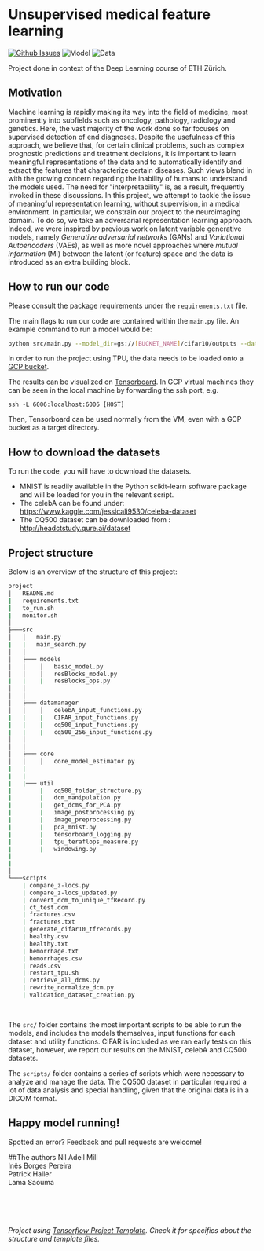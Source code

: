 # Unsupervised medical feature learning

[![Github Issues](https://img.shields.io/github/issues/niladell/unsupervised-medical-learning.svg)](https://github.com/niladell/unsupervised-medical-learning/issues) 
![Model](https://img.shields.io/badge/Model%20on%20TPU-passing-green.svg)
![Data](https://img.shields.io/badge/Dataloader%20for%20TPU-passing-green.svg)

Project done in context of the Deep Learning course of ETH Zürich.

## Motivation
Machine learning is rapidly making its way into the field of medicine, most prominently into subfields such as oncology, 
pathology, radiology and genetics. Here, the vast majority of the work done so far focuses on supervised detection of 
end diagnoses. 
Despite the usefulness of this approach, we believe that, for certain clinical problems, such as complex prognostic 
predictions and treatment decisions, it is important to learn meaningful representations of the data and to 
automatically identify and extract the features that characterize certain diseases. Such views blend in with the 
growing concern regarding the inability of humans to understand the models used. The need for "interpretability" is, 
as a result, frequently invoked in these discussions.
In this project, we attempt to tackle the issue of meaningful representation learning, without supervision, in a 
medical environment. In particular, we constrain our project to the neuroimaging domain. To do so, we take an 
adversarial representation learning approach. Indeed, we were inspired by previous work on latent variable generative 
models, namely _Generative adversarial networks_ (GANs) and _Variational Autoencoders_ (VAEs), as well as more novel 
approaches where _mutual information_ (MI) between the latent (or feature) space and the data is introduced as an 
extra building block.

## How to run our code

Please consult the package requirements under the ```requirements.txt``` file.

The main flags to run our code are contained within the ```main.py``` file.
An example command to run a model would be:
```bash
python src/main.py --model_dir=gs://[BUCKET_NAME]/cifar10/outputs --data_dir=gs://[BUCKET_NAME]/cifar10/data  --tpu=[TPU_NAME] --dataset=[DATASET]
```

In order to run the project using TPU, the data needs to be loaded onto a [GCP bucket](https://cloud.google.com/storage/docs/creating-buckets). 

The results can be visualized on [Tensorboard](https://www.tensorflow.org/guide/summaries_and_tensorboard). In GCP virtual machines they can be seen in the local machine by forwarding the ssh port, e.g.

```ssh -L 6006:localhost:6006 [HOST]```

Then, Tensorboard can be used normally from the VM, even with a GCP bucket as a target directory.

## How to download the datasets
To run the code, you will have to download the datasets.
* MNIST is readily available in the Python scikit-learn software package and will be loaded 
for you in the relevant script.
* The celebA can be found under: https://www.kaggle.com/jessicali9530/celeba-dataset
* The CQ500 dataset can be downloaded from : http://headctstudy.qure.ai/dataset


## Project structure

Below is an overview of the structure of this project:

```bash
project
│   README.md
|   requirements.txt
|   to_run.sh
|   monitor.sh
│
├───src
│   │   main.py
|   |   main_search.py
│   │
│   ├─── models
│   │    │   basic_model.py
│   │    │   resBlocks_model.py
|   |    |   resBlocks_ops.py
│   │
│   │
│   ├─── datamanager
│   │    │   celebA_input_functions.py
|   |    |   CIFAR_input_functions.py
|   |    |   cq500_input_functions.py
|   |    |   cq500_256_input_functions.py
│   │
│   │
│   ├─── core
│   │    │   core_model_estimator.py
|   |
|   | 
|   |─── util 
|        |   cq500_folder_structure.py
|        |   dcm_manipulation.py
|        |   get_dcms_for_PCA.py
|        |   image_postprocessing.py
|        |   image_preprocessing.py
|        |   pca_mnist.py
|        |   tensorboard_logging.py
|        |   tpu_teraflops_measure.py
|        |   windowing.py
|
|
│
└───scripts
    | compare_z-locs.py
    | compare_z-locs_updated.py
    | convert_dcm_to_unique_tfRecord.py
    | ct_test.dcm
    | fractures.csv
    | fractures.txt
    | generate_cifar10_tfrecords.py
    | healthy.csv
    | healthy.txt
    | hemorrhage.txt
    | hemorrhages.csv
    | reads.csv
    | restart_tpu.sh
    | retrieve_all_dcms.py
    | rewrite_normalize_dcm.py
    | validation_dataset_creation.py
    
    
```

The ```src/``` folder contains the most important scripts to be able to run the models,
and includes the models themselves, input functions for each dataset and utility functions. 
CIFAR is included as we ran early tests on this dataset, however, we report our results 
on the MNIST, celebA and CQ500 datasets.

The ```scripts/``` folder contains a series of scripts which were necessary to analyze and
manage the data. The CQ500 dataset in particular required a lot of data analysis and special
handling, given that the original data is in a DICOM format.

## Happy model running!
Spotted an error? Feedback and pull requests are welcome!


##The authors
Nil Adell Mill  
Inês Borges Pereira  
Patrick Haller  
Lama Saouma  


&nbsp; 

&nbsp;

###### _Project using [Tensorflow Project Template](https://github.com/niladell/tensorflow-project-template). Check it for specifics about the structure and template files._
